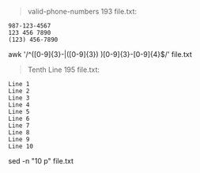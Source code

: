 > valid-phone-numbers 193
file.txt:
```
987-123-4567
123 456 7890
(123) 456-7890
```
awk '/^([0-9]{3}-|\([0-9]{3}\) )[0-9]{3}-[0-9]{4}$/' file.txt



> Tenth Line 195
file.txt:
```
Line 1
Line 2
Line 3
Line 4
Line 5
Line 6
Line 7
Line 8
Line 9
Line 10
```
sed -n "10 p" file.txt



> 
